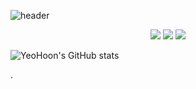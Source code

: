 ![header](https://capsule-render.vercel.app/api?type=waving&color=gradient&height=300&section=header&text=HelloWorld🌏&fontSize=70)


<div align="center">
    <img src="https://img.shields.io/badge/Apple-000000?style=flat-square&logo=Apple&logoColor=white"/>
    <img src="https://img.shields.io/badge/Xcode-147EFB?style=flat-square&logo=Xcode&logoColor=white"/>
    <img src="https://img.shields.io/badge/Swift-F05138?style=flat-square&logo=swift&logoColor=white"/>
</div>




![YeoHoon's GitHub stats](https://github-readme-stats.vercel.app/api?username=jangyeohoon&show_icons=true&theme=gruvbox_light)

.
